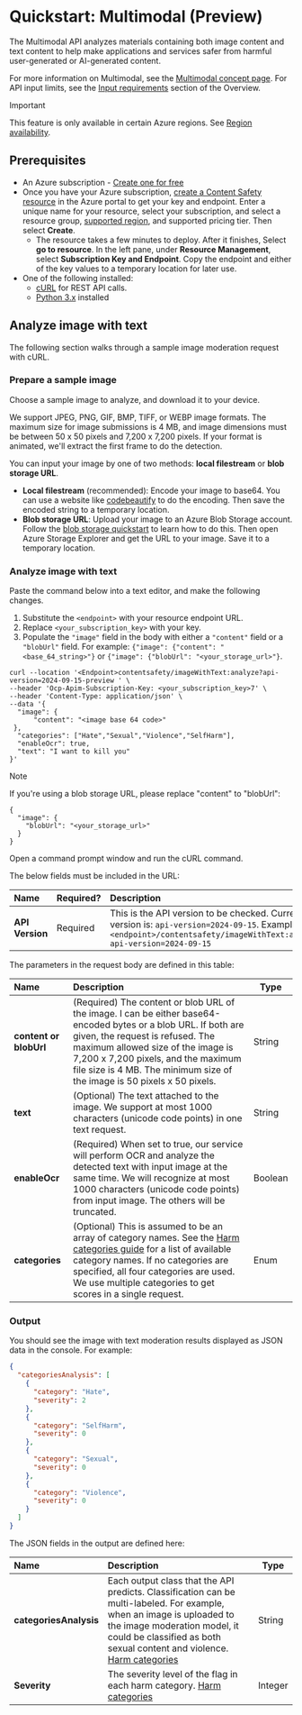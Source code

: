 
# Quickstart: Multimodal (Preview) 

The Multimodal API analyzes materials containing both image content and text content to help make applications and services safer from harmful user-generated or AI-generated content.

For more information on Multimodal, see the [Multimodal concept page](./concepts/Multimodal.md). For API input limits, see the [Input requirements](./overview.md#input-requirements) section of the Overview. 

> [!IMPORTANT]
> This feature is only available in certain Azure regions. See [Region availability](./overview.md#region-availability).


## Prerequisites

* An Azure subscription - [Create one for free](https://azure.microsoft.com/free/cognitive-services/)
* Once you have your Azure subscription, <a href="https://aka.ms/acs-create"  title="Create a Content Safety resource"  target="_blank">create a Content Safety resource</a> in the Azure portal to get your key and endpoint. Enter a unique name for your resource, select your subscription, and select a resource group, [supported region](./overview.md#region-availability), and supported pricing tier. Then select **Create**.
   * The resource takes a few minutes to deploy. After it finishes, Select **go to resource**. In the left pane, under **Resource Management**, select **Subscription Key and Endpoint**. Copy the endpoint and either of the key values to a temporary location for later use.
* One of the following installed:
   * [cURL](https://curl.haxx.se/) for REST API calls.
   * [Python 3.x](https://www.python.org/) installed


## Analyze image with text

The following section walks through a sample image moderation request with cURL. 

### Prepare a sample image

Choose a sample image to analyze, and download it to your device. 

We support JPEG, PNG, GIF, BMP, TIFF, or WEBP image formats. The maximum size for image submissions is 4 MB, and image dimensions must be between 50 x 50 pixels and 7,200 x 7,200 pixels. If your format is animated, we'll extract the first frame to do the detection.

You can input your image by one of two methods: **local filestream** or **blob storage URL**.
- **Local filestream** (recommended): Encode your image to base64. You can use a website like [codebeautify](https://codebeautify.org/image-to-base64-converter) to do the encoding. Then save the encoded string to a temporary location. 
- **Blob storage URL**: Upload your image to an Azure Blob Storage account. Follow the [blob storage quickstart](/azure/storage/blobs/storage-quickstart-blobs-portal) to learn how to do this. Then open Azure Storage Explorer and get the URL to your image. Save it to a temporary location. 

### Analyze image with text 

Paste the command below into a text editor, and make the following changes.

1. Substitute the `<endpoint>` with your resource endpoint URL.
1. Replace `<your_subscription_key>` with your key.
1. Populate the `"image"` field in the body with either a `"content"` field or a `"blobUrl"` field. For example: `{"image": {"content": "<base_64_string>"}` or `{"image": {"blobUrl": "<your_storage_url>"}`.

```shell
curl --location '<Endpoint>contentsafety/imageWithText:analyze?api-version=2024-09-15-preview ' \
--header 'Ocp-Apim-Subscription-Key: <your_subscription_key>7' \
--header 'Content-Type: application/json' \
--data '{
  "image": {
      "content": "<image base 64 code>"
 },
  "categories": ["Hate","Sexual","Violence","SelfHarm"],
  "enableOcr": true,
  "text": "I want to kill you"
}'
```

> [!NOTE]
> If you're using a blob storage URL, please replace "content" to "blobUrl":
>
> ```
> {
>   "image": {
>     "blobUrl": "<your_storage_url>"
>   }
> }
> ```
Open a command prompt window and run the cURL command.

The below fields must be included in the URL:

| Name      |Required?  |  Description | Type   |
| :------- |-------- |:--------------- | ------ |
| **API Version** |Required |This is the API version to be checked. Current version is: `api-version=2024-09-15`. Example: `<endpoint>/contentsafety/imageWithText:analyze?api-version=2024-09-15` | String |

The parameters in the request body are defined in this table:

| Name                   | Description                                                  | Type    |
| :--------------------- | :----------------------------------------------------------- | ------- |
| **content or blobUrl** | (Required) The content or blob URL of the image. I can be either base64-encoded bytes or a blob URL. If both are given, the request is refused. The maximum allowed size of the image is 7,200 x 7,200 pixels, and the maximum file size is 4 MB. The minimum size of the image is 50 pixels x 50 pixels. | String  |
| **text**               | (Optional) The text attached to the image. We support at most 1000 characters (unicode code points) in one text request. | String  |
| **enableOcr**          | (Required) When set to true, our service will perform OCR and analyze the detected text with input image at the same time. We will recognize at most 1000 characters (unicode code points) from input image. The others will be truncated. | Boolean |
| **categories**         | (Optional) This is assumed to be an array of category names. See the [Harm categories guide](../../concepts/harm-categories.md) for a list of available category names. If no categories are specified, all four categories are used. We use multiple categories to get scores in a single request. | Enum    |




### Output

You should see the image with text moderation results displayed as JSON data in the console. For example:

```json
{
  "categoriesAnalysis": [
    {
      "category": "Hate",
      "severity": 2
    },
    {
      "category": "SelfHarm",
      "severity": 0
    },
    {
      "category": "Sexual",
      "severity": 0
    },
    {
      "category": "Violence",
      "severity": 0
    }
  ]
}
```

The JSON fields in the output are defined here:

| Name     | Description   | Type   |
| :------------- | :--------------- | ------ |
| **categoriesAnalysis**   | Each output class that the API predicts. Classification can be multi-labeled. For example, when an image is uploaded to the image moderation model, it could be classified as both sexual content and violence. [Harm categories](../../concepts/harm-categories.md)| String |
| **Severity** | The severity level of the flag in each harm category. [Harm categories](../../concepts/harm-categories.md)  | Integer |
